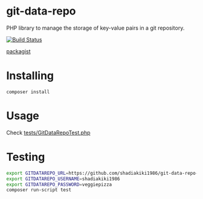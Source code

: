 # git-data-repo
PHP library to manage the storage of key-value pairs in a git repository.

[![Build Status](https://travis-ci.org/shadiakiki1986/git-data-repo.svg?branch=master)](http://travis-ci.org/shadiakiki1986/git-data-repo)

[packagist](https://packagist.org/packages/shadiakiki1986/git-data-repo)

# Installing
`composer install`

# Usage
Check [tests/GitDataRepoTest.php](tests/GitDataRepoTest.php)

# Testing
```bash
export GITDATAREPO_URL=https://github.com/shadiakiki1986/git-data-repo-testDataRepo
export GITDATAREPO_USERNAME=shadiakiki1986
export GITDATAREPO_PASSWORD=veggiepizza
composer run-script test
```
